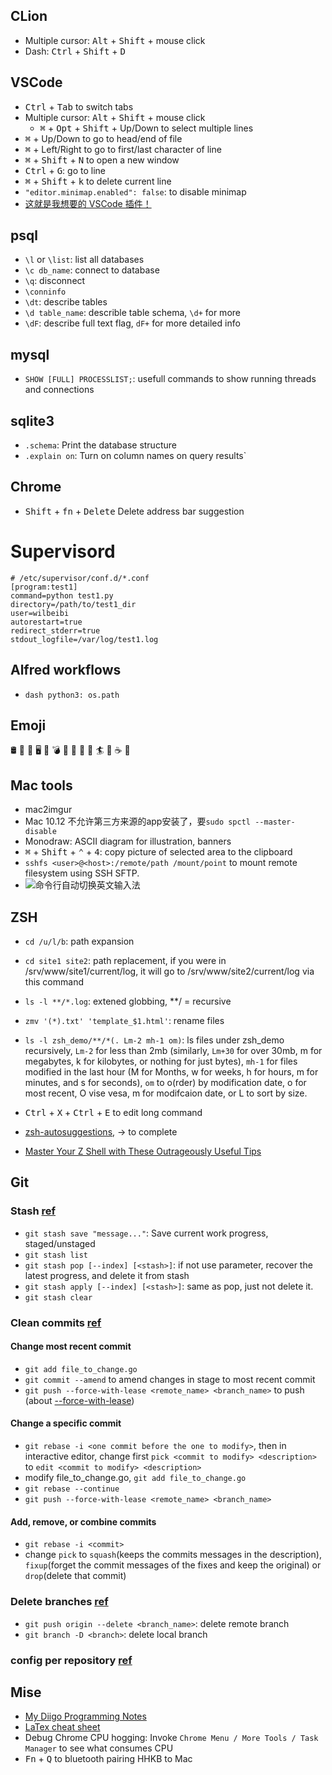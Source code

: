 ## CLion
+ Multiple cursor: <kbd>Alt</kbd> + <kbd>Shift</kbd> + mouse click
+ Dash: <kbd>Ctrl</kbd> + <kbd>Shift</kbd> + <kbd>D</kbd>

## VSCode
+ <kbd>Ctrl</kbd> + <kbd>Tab</kbd> to switch tabs
+ Multiple cursor: <kbd>Alt</kbd> + <kbd>Shift</kbd> + mouse click
    - <kbd>⌘</kbd> + <kbd>Opt</kbd> + <kbd>Shift</kbd> + Up/Down to select multiple lines
+ <kbd>⌘</kbd> + Up/Down to go to head/end of file
+ <kbd>⌘</kbd> + Left/Right to go to first/last character of line
+ <kbd>⌘</kbd> + <kbd>Shift</kbd> + <kbd>N</kbd> to open a new window
+ <kbd>Ctrl</kbd> + <kbd>G</kbd>: go to line
+ <kbd>⌘</kbd> + <kbd>Shift</kbd> + <kbd>k</kbd> to delete current line
+ `"editor.minimap.enabled": false`: to disable minimap
+ [这就是我想要的 VSCode 插件！](https://zhuanlan.zhihu.com/p/36020180)

## psql
+ `\l` or `\list`: list all databases
+ `\c db_name`: connect to database
+ `\q`: disconnect
+ `\conninfo`
+ `\dt`: describe tables
+ `\d table_name`: describle table schema, `\d+` for more
+ `\dF`: describe full text flag, `dF+` for more detailed info

## mysql
+ `SHOW [FULL] PROCESSLIST;`: usefull commands to show running threads and connections  

## sqlite3
+ `.schema`: Print the database structure
+ `.explain on`: Turn on column names on query results`

## Chrome
+ <kbd>Shift</kbd> + <kbd>fn</kbd> + <kbd>Delete</kbd> Delete address bar suggestion

# Supervisord
```
# /etc/supervisor/conf.d/*.conf
[program:test1]
command=python test1.py
directory=/path/to/test1_dir
user=wilbeibi
autorestart=true
redirect_stderr=true
stdout_logfile=/var/log/test1.log
```

## Alfred workflows
+ `dash python3: os.path`

## Emoji
🛢️ 📰 💾 🖥️ 📱 💣 🚚 🚢 🗿 🚀 🏄 🔧 ☕️ 🦊

## Mac tools
+ mac2imgur
+ Mac 10.12 不允许第三方来源的app安装了，要`sudo spctl --master-disable`
+ Monodraw: ASCII diagram for illustration, banners
+ <kbd>⌘</kbd> + <kbd>Shift</kbd> + <kbd>⌃</kbd> + <kbd>4</kbd>: copy picture of selected area to the clipboard
+ `sshfs <user>@<host>:/remote/path /mount/point` to mount remote filesystem using SSH SFTP.
+ ![命令行自动切换英文输入法](https://i.imgur.com/XQvkiYI.png)

## ZSH
+ `cd /u/l/b`: path expansion
+ `cd site1 site2`: path replacement, if you were in /srv/www/site1/current/log, it will go to /srv/www/site2/current/log via this command
+ `ls -l **/*.log`: extened globbing, **/ = recursive
+ `zmv '(*).txt' 'template_$1.html'`: rename files
+ `ls -l zsh_demo/**/*(. Lm-2 mh-1 om)`: ls files under zsh_demo recursively, `Lm-2` for less than 2mb (similarly, `Lm+30` for over 30mb, m for megabytes, k for kilobytes, or nothing for just bytes), `mh-1` for files modified in the last hour (M for Months, w for weeks, h for hours, m for minutes, and s for seconds), `om` to o(rder) by modification date, o for most recent, O vise vesa, m for modifcaion date, or L to sort by size.
+ <kbd>Ctrl</kbd> + <kbd>X</kbd> + <kbd>Ctrl</kbd> + <kbd>E</kbd>  to edit long command
+ [zsh-autosuggestions](https://github.com/zsh-users/zsh-autosuggestions/blob/master/INSTALL.md), → to complete

+ [Master Your Z Shell with These Outrageously Useful Tips](http://reasoniamhere.com/2014/01/11/outrageously-useful-tips-to-master-your-z-shell/)

## Git
### Stash [ref](https://gist.github.com/subchen/3409a16cb46327ca7691)
+ `git stash save "message..."`: Save current work progress, staged/unstaged
+ `git stash list`
+ `git stash pop [--index] [<stash>]`: if not use parameter, recover the latest progress, and delete it from stash
+ `git stash apply [--index] [<stash>]`: same as pop, just not delete it.
+ `git stash clear`
### Clean commits [ref](https://about.gitlab.com/2018/06/07/keeping-git-commit-history-clean/)
#### Change most recent commit
+ `git add file_to_change.go`
+ `git commit --amend` to amend changes in stage to most recent commit
+ `git push --force-with-lease <remote_name> <branch_name>` to push (about [--force-with-lease](https://developer.atlassian.com/blog/2015/04/force-with-lease/))
#### Change a specific commit
+ `git rebase -i <one commit before the one to modify>`, then in interactive editor, change first `pick <commit to modify> <description>` to `edit <commit to modify> <description>`
+ modify file_to_change.go, `git add file_to_change.go`
+ `git rebase --continue`
+ `git push --force-with-lease <remote_name> <branch_name>`
#### Add, remove, or combine commits
+ `git rebase -i <commit>`
+ change `pick` to `squash`(keeps the commits messages in the description), `fixup`(forget the commit messages of the fixes and keep the original) or `drop`(delete that commit)
### Delete branches [ref](https://stackoverflow.com/a/46412667/1035859)
+ `git push origin --delete <branch_name>`: delete remote branch
+ `git branch -D <branch>`: delete local branch
### config per repository [ref](https://stackoverflow.com/questions/18181439/git-different-config-for-different-repository)


## Mise
+ [My Diigo Programming Notes](https://www.diigo.com/outliner/dzi0kh/Programming?key=a7q47wq9b2)
+ [LaTex cheat sheet](https://wch.github.io/latexsheet/)
+ Debug Chrome CPU hogging: Invoke `Chrome Menu / More Tools / Task Manager` to see what consumes CPU
+ <kbd>Fn</kbd> + <kbd>Q</kbd> to bluetooth pairing HHKB to Mac
